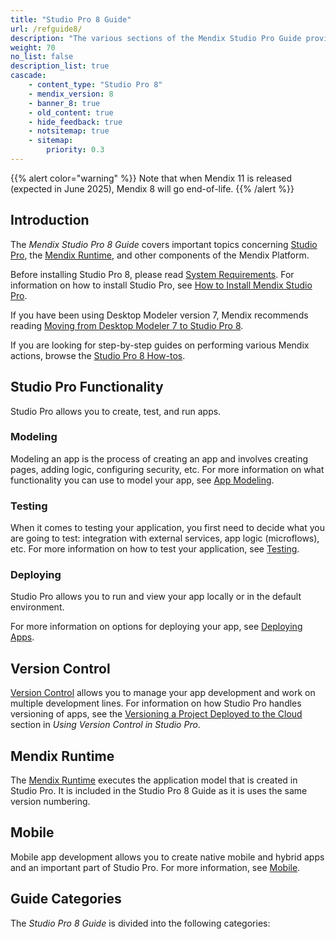 ```yaml
---
title: "Studio Pro 8 Guide"
url: /refguide8/
description: "The various sections of the Mendix Studio Pro Guide provide details on the features and functionality of the Mendix Platform."
weight: 70
no_list: false
description_list: true
cascade:
    - content_type: "Studio Pro 8"
    - mendix_version: 8
    - banner_8: true
    - old_content: true
    - hide_feedback: true
    - notsitemap: true
    - sitemap:
        priority: 0.3
---
```


{{% alert color="warning" %}}
Note that when Mendix 11 is released (expected in June 2025), Mendix 8 will go end-of-life.
{{% /alert %}}

## Introduction

The *Mendix Studio Pro 8 Guide* covers important topics concerning [Studio Pro](/refguide8/modeling/), the [Mendix Runtime](/refguide8/runtime/), and other components of the Mendix Platform.

Before installing Studio Pro 8, please read [System Requirements](/refguide8/system-requirements/). For information on how to install Studio Pro, see [How to Install Mendix Studio Pro](/howto8/general/install/).

If you have been using Desktop Modeler version 7, Mendix recommends reading [Moving from Desktop Modeler 7 to Studio Pro 8](/refguide8/moving-from-7-to-8/).

If you are looking for step-by-step guides on performing various Mendix actions, browse the [Studio Pro 8 How-tos](/howto8/).

## Studio Pro Functionality

Studio Pro allows you to create, test, and run apps. 

### Modeling 

Modeling an app is the process of creating an app and involves creating pages, adding logic, configuring security, etc. For more information on what functionality you can use to model your app, see [App Modeling](/refguide8/modeling/).  

### Testing 

When it comes to testing your application, you first need to decide what you are going to test: integration with external services, app logic (microflows), etc. For more information on how to test your application, see [Testing](/howto8/testing/). 

### Deploying 

Studio Pro allows you to run and view your app locally or in the default environment.

For more information on options for deploying your app, see [Deploying Apps](/deployment/).

## Version Control

[Version Control](/refguide8/version-control/) allows you to manage your app development and work on multiple development lines. For information on how Studio Pro handles versioning of apps, see the [Versioning a Project Deployed to the Cloud](/refguide8/using-version-control-in-studio-pro/#versioning-project) section in *Using Version Control in Studio Pro*. 

## Mendix Runtime

The [Mendix Runtime](/refguide8/runtime/) executes the application model that is created in Studio Pro. It is included in the Studio Pro 8 Guide as it is uses the same version numbering. 

## Mobile

Mobile app development allows you to create native mobile and hybrid apps and an important part of Studio Pro. For more information, see [Mobile](/refguide8/mobile/). 

## Guide Categories

The *Studio Pro 8 Guide* is divided into the following categories:
